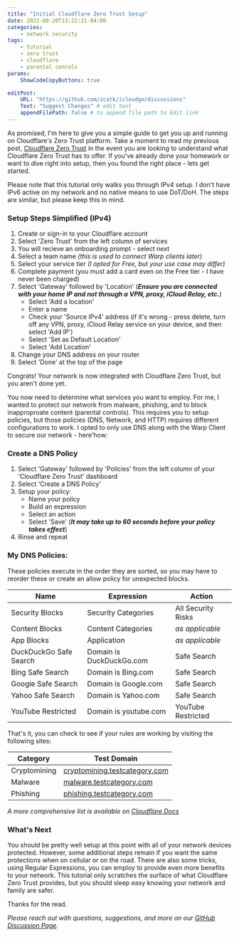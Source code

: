 ```yaml
---
title: "Initial Cloudflare Zero Trust Setup"
date: 2022-08-20T13:22:21-04:00
categories:
    - network security 
tags:
    - tutorial
    - zero trust
    - cloudflare
    - parental conrols
params:
    ShowCodeCopyButtons: true

editPost:
    URL: "https://github.com/zcatk/icloudgo/discussions"
    Text: "Suggest Changes" # edit text
    appendFilePath: false # to append file path to Edit link
---
```


As promised, I'm here to give you a simple guide to get you up and running on Cloudflare's Zero Trust platform. Take a moment to read my previous post, [Cloudflare Zero Trust](https://icloudgo.net/posts/cloudflare-zero-trust/) in the event you are looking to understand what Cloudflare Zero Trust has to offer. If you've already done your homework or want to dive right into setup, then you found the right place - lets get started.

Please note that this tutorial only walks you through IPv4 setup. I don't have IPv6 active on my network and no native means to use DoT/DoH. The steps are similar, but please keep this in mind.

### Setup Steps Simplified (IPv4)

1) Create or sign-in to your Cloudflare account
2) Select 'Zero Trust' from the left column of services
3) You will recieve an onboarding prompt - select next
4) Select a team name _(this is used to connect Warp clients later)_
5) Select your service tier _(I opted for Free, but your use case may differ)_
6) Complete payment (you must add a card even on the Free tier - I have never been charged)
7) Select 'Gateway' followed by 'Location' (**_Ensure you are connected with your home IP and not through a VPN, proxy, iCloud Relay, etc._**)
    - Select 'Add a location'
    - Enter a name
    - Check your 'Source IPv4' address (if it's wrong - press delete, turn off any VPN, proxy, iCloud Relay service on your device, and then select 'Add IP') 
    - Select 'Set as Default Location'
    - Select 'Add Location' 
8) Change your DNS address on your router
9) Select 'Done' at the top of the page  

Congrats! Your network is now integrated with Cloudflare Zero Trust, but you aren't done yet. 

You now need to determine what services you want to employ. For me, I wanted to protect our network from malware, phishing, and to block inapproproate content (parental controls). This requires you to setup policies, but those policies (DNS, Network, and HTTP) requires different configurations to work. I opted to only use DNS along with the Warp Client to secure our network - here'how: 

### Create a DNS Policy

1) Select 'Gateway' followed by 'Policies' from the left column of your 'Cloudflare Zero Trust' dashboard
2) Select 'Create a DNS Policy'
3) Setup your policy:
    - Name your policy
    - Build an expression
    - Select an action
    - Select 'Save' (_**It may take up to 60 seconds before your policy takes effect**_)
4) Rinse and repeat 

### My DNS Policies:

These policies execute in the order they are sorted, so you may have to reorder these or create an allow policy for unexpected blocks. 

Name | Expression | Action
---|---|---
Security Blocks | Security Categories | All Security Risks
Content Blocks | Content Categories | _as applicable_
App Blocks | Application | _as applicable_
DuckDuckGo Safe Search | Domain is DuckDuckGo.com | Safe Search
Bing Safe Search | Domain is Bing.com | Safe Search
Google Safe Search | Domain is Google.com | Safe Search
Yahoo Safe Search | Domain is Yahoo.com | Safe Search
YouTube Restricted | Domain is youtube.com | YouTube Restricted

That's it, you can check to see if your rules are working by visiting the following sites:

Category | Test Domain 
---|---
Cryptomining | [cryptomining.testcategory.com](https://cryptomining.testcategory.com)
Malware | [malware.testcategory.com](https://malware.testcategory.com)
Phishing | [phishing.testcategory.com](https://phishing.testcategory.com)

_A more comprehensive list is available on [Cloudflare Docs](https://developers.cloudflare.com/cloudflare-one/policies/filtering/dns-policies/check-policy/)_

### What's Next

You should be pretty well setup at this point with all of your network devices protected. However, some additional steps remain if you want the same protections when on cellular or on the road. There are also some tricks, using Regular Expressions, you can employ to provide even more benefits to your network. This tutorial only scratches the surface of what Cloudflare Zero Trust provides, but you should sleep easy knowing your network and family are safer.

Thanks for the read.

_Please reach out with questions, suggestions, and more on our [GitHub Discussion Page](https://github.com/zcatk/icloudgo/discussions)._ 